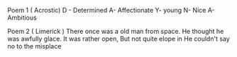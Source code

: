 Poem 1 ( Acrostic)
D - Determined 
A- Affectionate
Y- young
N- Nice
A-  Ambitious


Poem 2 ( Limerick )
There once was a old man from space.
He thought he was awfully glace.
It was rather open,
But not quite elope in
He couldn't say no to the misplace
